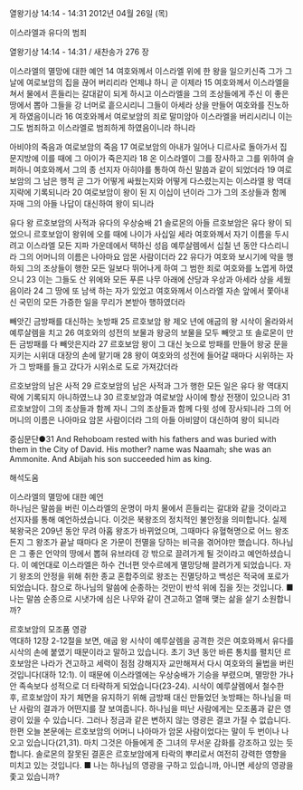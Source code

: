 열왕기상 14:14 - 14:31 
2012년 04월 26일 (목)

이스라엘과 유다의 범죄



열왕기상 14:14 - 14:31 / 새찬송가 276 장


이스라엘의 멸망에 대한 예언
14 여호와께서 이스라엘 위에 한 왕을 일으키신즉 그가 그날에 여로보암의 집을 끊어 버리리라 언제냐 하니 곧 이제라 15 여호와께서 이스라엘을 쳐서 물에서 흔들리는 갈대같이 되게 하시고 이스라엘을 그의 조상들에게 주신 이 좋은 땅에서 뽑아 그들을 강 너머로 흩으시리니 그들이 아세라 상을 만들어 여호와를 진노하게 하였음이니라 16 여호와께서 여로보암의 죄로 말미암아 이스라엘을 버리시리니 이는 그도 범죄하고 이스라엘로 범죄하게 하였음이니라 하니라

아비야의 죽음과 여로보암의 죽음
17 여로보암의 아내가 일어나 디르사로 돌아가서 집 문지방에 이를 때에 그 아이가 죽은지라 18 온 이스라엘이 그를 장사하고 그를 위하여 슬퍼하니 여호와께서 그의 종 선지자 아히야를 통하여 하신 말씀과 같이 되었더라 19 여로보암의 그 남은 행적 곧 그가 어떻게 싸웠는지와 어떻게 다스렸는지는 이스라엘 왕 역대지략에 기록되니라 20 여로보암이 왕이 된 지 이십이 년이라 그가 그의 조상들과 함께 자매 그의 아들 나답이 대신하여 왕이 되니라

유다 왕 르호보암의 사적과 유다의 우상숭배
21 솔로몬의 아들 르호보암은 유다 왕이 되었으니 르호보암이 왕위에 오를 때에 나이가 사십일 세라 여호와께서 자기 이름을 두시려고 이스라엘 모든 지파 가운데에서 택하신 성읍 예루살렘에서 십칠 년 동안 다스리니라 그의 어머니의 이름은 나아마요 암몬 사람이더라 22 유다가 여호와 보시기에 악을 행하되 그의 조상들이 행한 모든 일보다 뛰어나게 하여 그 범한 죄로 여호와를 노엽게 하였으니 23 이는 그들도 산 위에와 모든 푸른 나무 아래에 산당과 우상과 아세라 상을 세웠음이라 24 그 땅에 또 남색 하는 자가 있었고 여호와께서 이스라엘 자손 앞에서 쫓아내신 국민의 모든 가증한 일을 무리가 본받아 행하였더라

빼앗긴 금방패를 대신하는 놋방패
25 르호보암 왕 제오 년에 애굽의 왕 시삭이 올라와서 예루살렘을 치고 26 여호와의 성전의 보물과 왕궁의 보물을 모두 빼앗고 또 솔로몬이 만든 금방패를 다 빼앗은지라 27 르호보암 왕이 그 대신 놋으로 방패를 만들어 왕궁 문을 지키는 시위대 대장의 손에 맡기매 28 왕이 여호와의 성전에 들어갈 때마다 시위하는 자가 그 방패를 들고 갔다가 시위소로 도로 가져갔더라

르호보암의 남은 사적
29 르호보암의 남은 사적과 그가 행한 모든 일은 유다 왕 역대지략에 기록되지 아니하였느냐 30 르호보암과 여로보암 사이에 항상 전쟁이 있으니라 31 르호보암이 그의 조상들과 함께 자니 그의 조상들과 함께 다윗 성에 장사되니라 그의 어머니의 이름은 나아마요 암몬 사람이더라 그의 아들 아비얌이 대신하여 왕이 되니라

중심문단●31 And Rehoboam rested with his fathers and was buried with them in the City of David. His mother? name was Naamah; she was an Ammonite. And Abijah his son succeeded him as king.

해석도움





이스라엘의 멸망에 대한 예언  
하나님은 말씀을 버린 이스라엘의 운명이 마치 물에서 흔들리는 갈대와 같을 것이라고 선지자를 통해 예언하셨습니다. 이것은 북왕조의 정치적인 불안정을 의미합니다. 실제 북왕국은 209년 동안 무려 아홉 왕조가 바뀌었으며, 그때마다 유혈혁명으로 어느 왕조든지 그 왕조가 끝날 때마다 온 가문이 전멸을 당하는 비극을 겪어야만 했습니다. 하나님은 그 좋은 언약의 땅에서 뽑혀 유브라데 강 밖으로 끌려가게 될 것이라고 예언하셨습니다. 이 예언대로 이스라엘은 하수 건너편 앗수르에게 멸망당해 끌려가게 되었습니다. 자기 왕조의 안정을 위해 취한 종교 혼합주의로 왕조는 진멸당하고 백성은 적국에 포로가 되었습니다. 참으로 하나님의 말씀에 순종하는 것만이 반석 위에 집을 짓는 것입니다.
■ 나는 말씀 순종으로 시냇가에 심은 나무와 같이 견고하고 열매 맺는 삶을 살기 소원합니까?

르호보암의 모조품 영광  
역대하 12장 2-12절을 보면, 애굽 왕 시삭이 예루살렘을 공격한 것은 여호와께서 유다를 시삭의 손에 붙였기 때문이라고 말하고 있습니다. 초기 3년 동안 바른 통치를 펼치던 르호보암은 나라가 견고하고 세력이 점점 강해지자 교만해져서  다시 여호와의 율법을 버린 것입니다(대하 12:1). 이 때문에 이스라엘에는 우상숭배가 기승을 부렸으며, 멸망한 가나안 족속보다 성적으로 더 타락하게 되었습니다(23-24). 시삭이 예루살렘에서 철수한 후, 르호보암이 자기 체면을 유지하기 위해 금방패 대신 만들었던 놋방패는 하나님을 떠난 사람의 결과가 어떤지를 잘 보여줍니다. 하나님을 떠난 사람에게는 모조품과 같은 영광이 있을 수 있습니다. 그러나 정금과 같은 변하지 않는 영광은 결코 가질 수 없습니다. 한편 오늘 본문에는 르호보암의 어머니 나아마가 암몬 사람이었다는 말이 두 번이나 나오고 있습니다(21,31). 마치 그것은 아들에게 준 그녀의 무서운 감화를 강조하고 있는 듯합니다. 솔로몬의 잘못된 결혼은 르호보암에게 타락의 뿌리로서 여전히 강력한 영향을 미치고 있는 것입니다.
■ 나는 하나님의 영광을 구하고 있습니까, 아니면 세상의 영광을 좇고 있습니까?